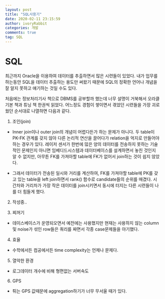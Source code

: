```yaml
---
layout: post
title: "SQL사용기"
date: 2020-02-11 23:15:59
author: ivoryRabbit
categories: 개발
comments: true
tag: SQL
---
```


# SQL

최근까지 Oracle을 이용하여 데이터를 추출하면서 많은 시련들이 있었다. 내가 업무를 하는동안 SQL을 데이터 추출하는 용도만 써왔기 때문에 SQL의 정확한 언어나 개념을 잘 알지 못하고 얘기하는 것일 수도 있다.

처음에는 정보처리기사 책으로 DBMS를 공부할까 했는데 너무 설명이 거북해서 오라클 기본 책과 튜닝 책 한권씩 읽었다. 어느정도 경험이 쌓이면서 겪었던 시련들을 가장 괴로웠던 순서대로 나열하면 다음과 같다.

1. 조인(join)
  - Inner join이나 outer join의 개념이 어렵다든가 하는 문제가 아니다. 두 table이 PK-FK 관계를 갖지 않아 다른 논리적 연산을 끌어다가 relation을 억지로 만들어야 하는 경우가 있다. 레이저 센서가 한번에 많은 양의 데이터를 전송하지 못하는 기술적인 문제인지 아니면 임베디드시스템과 데이터베이스를 설계하면서 놓친 것인지 알 수 없지만, 아무튼 FK를 가져아할 table에 FK가 없어서 join하는 것이 쉽지 않았다.
  
  - 그래서 데이터가 전송된 일시와 거리를 계산하여, FK를 가져야할 table에 PK를 갖고 있는 table을 left join하면서 rank() 함수로 candidate들의 순위를 매겼다. 시간차와 거리차가 가장 작은 데이터를 join시키면서 동시에 터지는 다른 시련들이 나를 더 힘들게 했다.

2. 작성중..

3. 찌꺼기
  - 데이스베이스가 운영되오면서 예전에는 사용했지만 현재는 사용하지 않는 column 및 noise가 섞인 row들은 쿼리를 짜면서 각종 case문제들을 야기했다. 
  
4. 효율
  - 수학에서든 컴공에서든 time complexity는 언제나 문제다.

5. 열악한 환경
  - 로그데이터 개수에 비해 형편없는 서버속도
  
6. GPS
  - 튀는 GPS 값때문에 aggregation하기가 너무 무서울 때가 있다.
